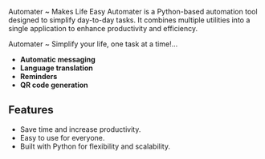 Automater ~ Makes Life Easy
     Automater is a Python-based automation tool designed to simplify day-to-day tasks. 
        It combines multiple utilities into a single application to enhance productivity and efficiency.

Automater ~ Simplify your life, one task at a time!...
- **Automatic messaging**
- **Language translation**
- **Reminders**
- **QR code generation**


## Features
- Save time and increase productivity.
- Easy to use for everyone.
- Built with Python for flexibility and scalability.

